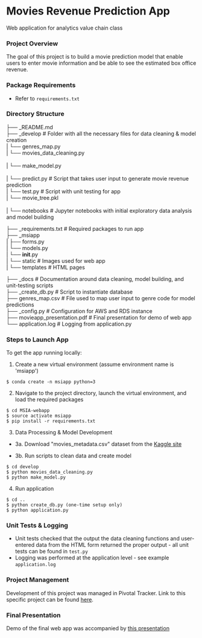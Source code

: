 # Movies Revenue Prediction App

Web application for analytics value chain class

### Project Overview
The goal of this project is to build a movie prediction model that enable users to enter movie information and be able to see the estimated box office revenue.

### Package Requirements

* Refer to ```requirements.txt```

### Directory Structure

├── _README.md <br />
├── _develop                        # Folder with all the necessary files for data cleaning & model creation <br />
|   └── genres_map.py <br />
|   └── movies_data_cleaning.py <br />    
|   └── make_model.py <br />               
|   └── predict.py                  # Script that takes user input to generate movie revenue prediction <br />
|   └── test.py                     # Script with unit testing for app <br />
|   └── movie_tree.pkl <br />            
|   └── notebooks                   # Jupyter notebooks with initial exploratory data analysis and model building <br />

├── _requirements.txt               # Required packages to run app <br />
├── _msiapp <br />
|   ├── forms.py <br />
|   └── models.py <br />
|   └── __init__.py <br />
|   └── static                      # Images used for web app <br />
|   └── templates                   # HTML pages <br />

├── _docs                           # Documentation around data cleaning, model building, and unit-testing scripts <br />
├── _create_db.py                   # Script to instantiate database <br />
├── genres_map.csv                  # File used to map user input to genre code for model predictions <br />
├── _config.py                      # Configuration for AWS and RDS instance <br />
├── movieapp_presentation.pdf       # Final presentation for demo of web app <br />
└── application.log                 # Logging from application.py <br />

### Steps to Launch App
To get the app running locally:

1. Create a new virtual environment (assume environment name is 'msiapp')
```
$ conda create -n msiapp python=3
```

2. Navigate to the project directory, launch the virtual environment, and load the required packages

```
$ cd MSIA-webapp
$ source activate msiapp
$ pip install -r requirements.txt
```

3. Data Processing & Model Development

* 3a. Download "movies_metadata.csv" dataset from the [Kaggle site](https://www.kaggle.com/rounakbanik/the-movies-dataset/data)

* 3b. Run scripts to clean data and create model

```
$ cd develop
$ python movies_data_cleaning.py
$ python make_model.py
```
4. Run application

```
$ cd ..
$ python create_db.py (one-time setup only)
$ python application.py
```
### Unit Tests & Logging
* Unit tests checked that the output the data cleaning functions and user-entered data from the HTML form returned the proper output - all unit tests can be found in ```test.py```
* Logging was performed at the application level - see example ```application.log``` 

### Project Management
Development of this project was managed in Pivotal Tracker. Link to this specific project can be found 
[here](https://www.pivotaltracker.com/n/projects/2143653).

### Final Presentation
Demo of the final web app was accompanied by 
[this presentation](https://github.com/vhsieh920/MSIA_movie_webapp/blob/web_page/movieapp_presentation.pdf)

